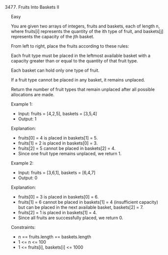 3477. Fruits Into Baskets II

Easy

You are given two arrays of integers, fruits and baskets, each of length n, where fruits[i] represents the quantity of the ith type of fruit, and baskets[j] represents the capacity of the jth basket.

From left to right, place the fruits according to these rules:

Each fruit type must be placed in the leftmost available basket with a capacity greater than or equal to the quantity of that fruit type.

Each basket can hold only one type of fruit.

If a fruit type cannot be placed in any basket, it remains unplaced.

Return the number of fruit types that remain unplaced after all possible allocations are made.

 

Example 1:

- Input: fruits = [4,2,5], baskets = [3,5,4]
- Output: 1

Explanation:

- fruits[0] = 4 is placed in baskets[1] = 5.
- fruits[1] = 2 is placed in baskets[0] = 3.
- fruits[2] = 5 cannot be placed in baskets[2] = 4.
- Since one fruit type remains unplaced, we return 1.

Example 2:

- Input: fruits = [3,6,1], baskets = [6,4,7]
- Output: 0

Explanation:

- fruits[0] = 3 is placed in baskets[0] = 6.
- fruits[1] = 6 cannot be placed in baskets[1] = 4 (insufficient capacity) but can be placed in the next available basket, baskets[2] = 7.
- fruits[2] = 1 is placed in baskets[1] = 4.
- Since all fruits are successfully placed, we return 0.

 

Constraints:

- n == fruits.length == baskets.length
- 1 <= n <= 100
- 1 <= fruits[i], baskets[i] <= 1000

